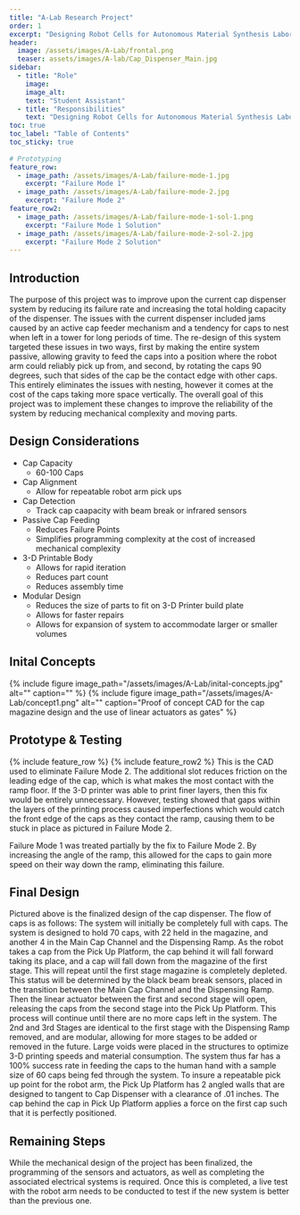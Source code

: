 ```yaml
---
title: "A-Lab Research Project"
order: 1
excerpt: "Designing Robot Cells for Autonomous Material Synthesis Laboratory"
header:
  image: /assets/images/A-Lab/frontal.png
  teaser: assets/images/A-lab/Cap_Dispenser_Main.jpg
sidebar:
  - title: "Role"
    image: 
    image_alt: 
    text: "Student Assistant"
  - title: "Responsibilities"
    text: "Designing Robot Cells for Autonomous Material Synthesis Laboratory"
toc: true
toc_label: "Table of Contents"
toc_sticky: true
    
# Prototyping
feature_row:
  - image_path: /assets/images/A-Lab/failure-mode-1.jpg
    excerpt: "Failure Mode 1"
  - image_path: /assets/images/A-Lab/failure-mode-2.jpg
    excerpt: "Failure Mode 2"
feature_row2:
  - image_path: /assets/images/A-Lab/failure-mode-1-sol-1.png
    excerpt: "Failure Mode 1 Solution"
  - image_path: /assets/images/A-Lab/failure-mode-2-sol-2.jpg
    excerpt: "Failure Mode 2 Solution"
---
```


## Introduction
  The purpose of this project was to improve upon the current cap dispenser system by reducing its failure rate and increasing the total holding capacity of the dispenser. The issues with the current dispenser included jams caused by an active cap feeder mechanism and a tendency for caps to nest when left in a tower for long periods of time. The re-design of this system targeted these issues in two ways, first by making the entire system passive, allowing gravity to feed the caps into a position where the robot arm could reliably pick up from, and second, by rotating the caps 90 degrees, such that sides of the cap be the contact edge with other caps. This entirely eliminates the issues with nesting, however it comes at the cost of the caps taking more space vertically.  The overall goal of this project was to implement these changes to improve the reliability of the system by reducing mechanical complexity and moving parts.

## Design Considerations
- Cap Capacity
  - 60-100 Caps
- Cap Alignment 
  - Allow for repeatable robot arm pick ups
- Cap Detection
  - Track cap caapacity with beam break or infrared sensors
- Passive Cap Feeding
  - Reduces Failure Points
  - Simplifies programming complexity at the cost of increased mechanical complexity
- 3-D Printable Body
  - Allows for rapid iteration
  - Reduces part count
  - Reduces assembly time
- Modular Design
  - Reduces the size of parts to fit on 3-D Printer build plate
  - Allows for faster repairs 
  - Allows for expansion of system to accommodate larger or smaller volumes

## Inital Concepts
{% include figure image_path="/assets/images/A-Lab/inital-concepts.jpg" alt="" caption="" %}
{% include figure image_path="/assets/images/A-Lab/concept1.png" alt="" caption="Proof of concept CAD for the cap magazine design and the use of linear actuators as gates" %}

## Prototype & Testing
{% include feature_row %}
{% include feature_row2 %}
This is the CAD used to eliminate Failure Mode 2. The additional slot reduces friction on the leading edge of the cap, which is what makes the most contact with the ramp floor. If the 3-D printer was able to print finer layers, then this fix would be entirely unnecessary. However, testing showed that gaps within the layers of the printing process caused imperfections which would catch the front edge of the caps as they contact the ramp, causing them to be stuck in place as pictured in Failure Mode 2. 

Failure Mode 1 was treated partially by the fix to Failure Mode 2. By increasing the angle of the ramp, this allowed for the caps to gain more speed on their way down the ramp, eliminating this failure.


## Final Design
  Pictured above is the finalized design of the cap dispenser. The flow of caps is as follows: The system will initially be completely full with caps. The system is designed to hold 70 caps, with 22 held in the magazine, and another 4 in the Main Cap Channel and the Dispensing Ramp.  As the robot takes a cap from the Pick Up Platform, the cap behind it will fall forward taking its place, and a cap will fall down from the magazine of the first stage. This will repeat until the first stage magazine is completely depleted. This status will be determined by the black beam break sensors, placed in the transition between the Main Cap Channel and the Dispensing Ramp. Then the linear actuator between the first and second stage will open, releasing the caps from the second stage into the Pick Up Platform. This process will continue until there are no more caps left in the system. The 2nd and 3rd Stages are identical to the first stage with the Dispensing Ramp removed, and are modular, allowing for more stages to be added or removed in the future. Large voids were placed in the structures to optimize 3-D printing speeds and material consumption. The system thus far has a 100% success rate in feeding the caps to the human hand with a sample size of 60 caps being fed through the system. To insure a repeatable pick up point for the robot arm, the Pick Up Platform has 2 angled walls that are designed to tangent to Cap Dispenser with a clearance of .01 inches. The cap behind the cap in Pick Up Platform applies a force on the first cap such that it is perfectly positioned.

## Remaining Steps
While the mechanical design of the project has been finalized, the programming of the sensors and actuators, as well as completing the associated electrical systems is required. Once this is completed, a live test with the robot arm needs to be conducted to test if the new system is better than the previous one.
